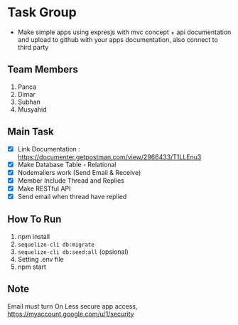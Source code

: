 # Task Group

- Make simple apps using expresjs with mvc concept + api documentation and upload to github with your apps documentation, also connect to third party

## Team Members
1. Panca
1. Dimar
1. Subhan
1. Musyahid



## Main Task
- [x] Link Documentation : https://documenter.getpostman.com/view/2966433/T1LLEnu3
- [x] Make Database Table - Relational
- [x] Nodemaliers work (Send Email & Receive)
- [x] Member Include Thread and Replies
- [x] Make RESTful API
- [x] Send email when thread have replied

## How To Run
1. npm install
1. `sequelize-cli db:migrate`
1. `sequelize-cli db:seed:all` (opsional)
1. Setting .env file
1. npm start

## Note
Email must turn On Less secure app access, https://myaccount.google.com/u/1/security
